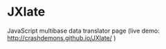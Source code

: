 # JXlate
JavaScript multibase data translator page (live demo: http://crashdemons.github.io/JXlate/ )
